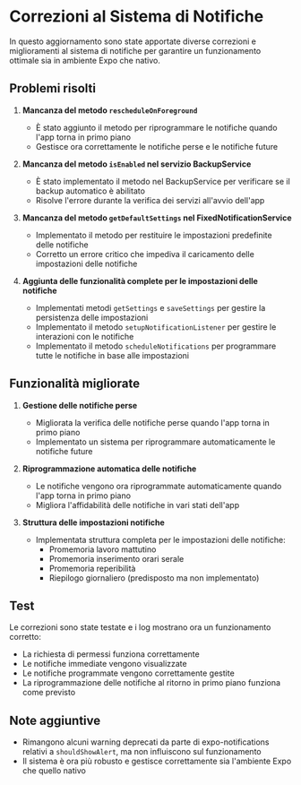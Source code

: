 # Correzioni al Sistema di Notifiche

In questo aggiornamento sono state apportate diverse correzioni e miglioramenti al sistema di notifiche per garantire un funzionamento ottimale sia in ambiente Expo che nativo.

## Problemi risolti

1. **Mancanza del metodo `rescheduleOnForeground`**
   - È stato aggiunto il metodo per riprogrammare le notifiche quando l'app torna in primo piano
   - Gestisce ora correttamente le notifiche perse e le notifiche future

2. **Mancanza del metodo `isEnabled` nel servizio BackupService**
   - È stato implementato il metodo nel BackupService per verificare se il backup automatico è abilitato
   - Risolve l'errore durante la verifica dei servizi all'avvio dell'app

3. **Mancanza del metodo `getDefaultSettings` nel FixedNotificationService**
   - Implementato il metodo per restituire le impostazioni predefinite delle notifiche
   - Corretto un errore critico che impediva il caricamento delle impostazioni delle notifiche

4. **Aggiunta delle funzionalità complete per le impostazioni delle notifiche**
   - Implementati metodi `getSettings` e `saveSettings` per gestire la persistenza delle impostazioni
   - Implementato il metodo `setupNotificationListener` per gestire le interazioni con le notifiche
   - Implementato il metodo `scheduleNotifications` per programmare tutte le notifiche in base alle impostazioni

## Funzionalità migliorate

1. **Gestione delle notifiche perse**
   - Migliorata la verifica delle notifiche perse quando l'app torna in primo piano
   - Implementato un sistema per riprogrammare automaticamente le notifiche future

2. **Riprogrammazione automatica delle notifiche**
   - Le notifiche vengono ora riprogrammate automaticamente quando l'app torna in primo piano
   - Migliora l'affidabilità delle notifiche in vari stati dell'app

3. **Struttura delle impostazioni notifiche**
   - Implementata struttura completa per le impostazioni delle notifiche:
     - Promemoria lavoro mattutino
     - Promemoria inserimento orari serale
     - Promemoria reperibilità
     - Riepilogo giornaliero (predisposto ma non implementato)

## Test

Le correzioni sono state testate e i log mostrano ora un funzionamento corretto:
- La richiesta di permessi funziona correttamente
- Le notifiche immediate vengono visualizzate
- Le notifiche programmate vengono correttamente gestite
- La riprogrammazione delle notifiche al ritorno in primo piano funziona come previsto

## Note aggiuntive

- Rimangono alcuni warning deprecati da parte di expo-notifications relativi a `shouldShowAlert`, ma non influiscono sul funzionamento
- Il sistema è ora più robusto e gestisce correttamente sia l'ambiente Expo che quello nativo
